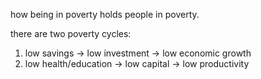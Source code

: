 how being in poverty holds people in poverty.

there are two poverty cycles:
1. low savings -> low investment ->  low economic growth
2. low health/education -> low capital -> low productivity